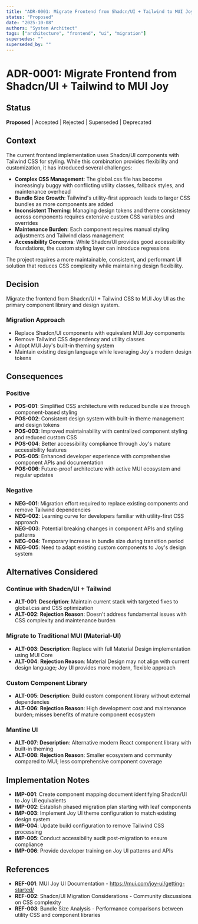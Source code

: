```yaml
---
title: "ADR-0001: Migrate Frontend from Shadcn/UI + Tailwind to MUI Joy"
status: "Proposed"
date: "2025-10-08"
authors: "System Architect"
tags: ["architecture", "frontend", "ui", "migration"]
supersedes: ""
superseded_by: ""
---
```


# ADR-0001: Migrate Frontend from Shadcn/UI + Tailwind to MUI Joy

## Status

**Proposed** | Accepted | Rejected | Superseded | Deprecated

## Context

The current frontend implementation uses Shadcn/UI components with Tailwind CSS for styling. While this combination provides flexibility and customization, it has introduced several challenges:

- **Complex CSS Management**: The global.css file has become increasingly buggy with conflicting utility classes, fallback styles, and maintenance overhead
- **Bundle Size Growth**: Tailwind's utility-first approach leads to larger CSS bundles as more components are added
- **Inconsistent Theming**: Managing design tokens and theme consistency across components requires extensive custom CSS variables and overrides
- **Maintenance Burden**: Each component requires manual styling adjustments and Tailwind class management
- **Accessibility Concerns**: While Shadcn/UI provides good accessibility foundations, the custom styling layer can introduce regressions

The project requires a more maintainable, consistent, and performant UI solution that reduces CSS complexity while maintaining design flexibility.

## Decision

Migrate the frontend from Shadcn/UI + Tailwind CSS to MUI Joy UI as the primary component library and design system.

### Migration Approach

- Replace Shadcn/UI components with equivalent MUI Joy components
- Remove Tailwind CSS dependency and utility classes
- Adopt MUI Joy's built-in theming system
- Maintain existing design language while leveraging Joy's modern design tokens

## Consequences

### Positive

- **POS-001**: Simplified CSS architecture with reduced bundle size through component-based styling
- **POS-002**: Consistent design system with built-in theme management and design tokens
- **POS-003**: Improved maintainability with centralized component styling and reduced custom CSS
- **POS-004**: Better accessibility compliance through Joy's mature accessibility features
- **POS-005**: Enhanced developer experience with comprehensive component APIs and documentation
- **POS-006**: Future-proof architecture with active MUI ecosystem and regular updates

### Negative

- **NEG-001**: Migration effort required to replace existing components and remove Tailwind dependencies
- **NEG-002**: Learning curve for developers familiar with utility-first CSS approach
- **NEG-003**: Potential breaking changes in component APIs and styling patterns
- **NEG-004**: Temporary increase in bundle size during transition period
- **NEG-005**: Need to adapt existing custom components to Joy's design system

## Alternatives Considered

### Continue with Shadcn/UI + Tailwind

- **ALT-001**: **Description**: Maintain current stack with targeted fixes to global.css and CSS optimization
- **ALT-002**: **Rejection Reason**: Doesn't address fundamental issues with CSS complexity and maintenance burden

### Migrate to Traditional MUI (Material-UI)

- **ALT-003**: **Description**: Replace with full Material Design implementation using MUI Core
- **ALT-004**: **Rejection Reason**: Material Design may not align with current design language; Joy UI provides more modern, flexible approach

### Custom Component Library

- **ALT-005**: **Description**: Build custom component library without external dependencies
- **ALT-006**: **Rejection Reason**: High development cost and maintenance burden; misses benefits of mature component ecosystem

### Mantine UI

- **ALT-007**: **Description**: Alternative modern React component library with built-in theming
- **ALT-008**: **Rejection Reason**: Smaller ecosystem and community compared to MUI; less comprehensive component coverage

## Implementation Notes

- **IMP-001**: Create component mapping document identifying Shadcn/UI to Joy UI equivalents
- **IMP-002**: Establish phased migration plan starting with leaf components
- **IMP-003**: Implement Joy UI theme configuration to match existing design system
- **IMP-004**: Update build configuration to remove Tailwind CSS processing
- **IMP-005**: Conduct accessibility audit post-migration to ensure compliance
- **IMP-006**: Provide developer training on Joy UI patterns and APIs

## References

- **REF-001**: MUI Joy UI Documentation - https://mui.com/joy-ui/getting-started/
- **REF-002**: Shadcn/UI Migration Considerations - Community discussions on CSS complexity
- **REF-003**: Bundle Size Analysis - Performance comparisons between utility CSS and component libraries
